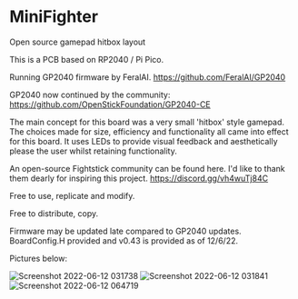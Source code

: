 # MiniFighter
Open source gamepad hitbox layout

This is a PCB based on RP2040 / Pi Pico.

Running GP2040 firmware by FeralAI. https://github.com/FeralAI/GP2040

GP2040 now continued by the community: https://github.com/OpenStickFoundation/GP2040-CE

The main concept for this board was a very small 'hitbox' style gamepad. The choices made for size, efficiency and functionality all came into effect for this board. It uses LEDs to provide visual feedback and aesthetically please the user whilst retaining functionality.

An open-source Fightstick community can be found here. I'd like to thank them dearly for inspiring this project.
https://discord.gg/vh4wuTj84C

Free to use, replicate and modify.

Free to distribute, copy.

Firmware may be updated late compared to GP2040 updates. BoardConfig.H provided and v0.43 is provided as of 12/6/22.

Pictures below:

![Screenshot 2022-06-12 031738](https://user-images.githubusercontent.com/42714371/173214607-70ab118e-a4c9-480b-9676-eacb00a6fbd8.png)
![Screenshot 2022-06-12 031841](https://user-images.githubusercontent.com/42714371/173214610-6e118eb3-402b-4fe7-a654-b762d40ed78f.png)
![Screenshot 2022-06-12 064719](https://user-images.githubusercontent.com/42714371/173217604-708657c8-aaa5-4e60-8a44-54582729e749.png)
